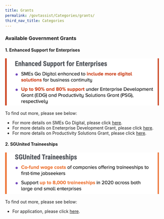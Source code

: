 ```yaml
---
title: Grants
permalink: /govtassist/Categories/grants/
third_nav_title: Categories
---
```


### **Available Government Grants**

#### **1. Enhanced Support for Enterprises**

![Enhanced Support for Enterprises ](/images/esfe_updated.png "Enhanced Support for Enterprises")

To find out more, please see below:
- For more details on SMEs Go Digital, please click <a target="_blank" href="https://go.gov.sg/smegodigital">here</a>.
- For more details on Eneterprise Development Grant, please click <a target="_blank" href="https://go.gov.sg/edgrant">here</a>.
- For more details on Productivity Solutions Grant, please click <a target="_blank" href="https://go.gov.sg/psgrant">here</a>.


#### **2. SGUnited Traineeships**

![SGUnited Traineeships](/images/sgunitedtraineeship_updated.png "SGUnited Traineeships")

To find out more, please see below:
- For application, please click <a target="_blank" href="https://go.gov.sg/sgunitedtraineeship">here</a>.
